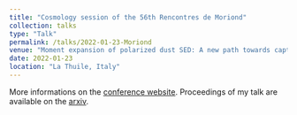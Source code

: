 ```yaml
---
title: "Cosmology session of the 56th Rencontres de Moriond"
collection: talks
type: "Talk"
permalink: /talks/2022-01-23-Moriond
venue: "Moment expansion of polarized dust SED: A new path towards capturing the CMB *B*-modes with *LiteBIRD*"
date: 2022-01-23
location: "La Thuile, Italy"
---
```

More informations on the [conference website](https://moriond.in2p3.fr/2022/Cosmology/
). Proceedings of my talk are available on the [arxiv](https://arxiv.org/pdf/2203.07246.pdf).